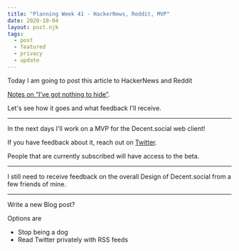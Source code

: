 ```yaml
---
title: "Planning Week 41 - HackerNews, Reddit, MVP"
date: 2020-10-04
layout: post.njk
tags:
  - post
  - featured
  - privacy
  - update
---
```


Today I am going to post this article to HackerNews and Reddit

[Notes on “I've got nothing to hide”](/blog/2020-10-02-Notes-on-I-have-got-nothing-to-hide/).

Let's see how it goes and what feedback I'll receive.

---

In the next days I'll work on a MVP for the Decent.social web client!

If you have feedback about it, reach out on <a href="https://twitter.com/christian_fei" target="_blank">Twitter</a>.

People that are currently subscribed will have access to the beta.

---

I still need to receive feedback on the overall Design of Decent.social from a few friends of mine.

---

Write a new Blog post?

Options are

- Stop being a dog
- Read Twitter privately with RSS feeds